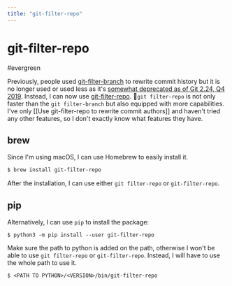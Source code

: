```yaml
---
title: "git-filter-repo"
---
```


# git-filter-repo
#evergreen

Previously, people used [git-filter-branch](https://git-scm.com/docs/git-filter-branch) to rewrite commit history but it is no longer used or used less as it's [somewhat deprecated as of Git 2.24, Q4 2019](https://stackoverflow.com/questions/25720268/git-commands-that-could-break-rewrite-the-history/58251653#58251653). Instead, I can now use [git-filter-repo](https://github.com/newren/git-filter-repo?tab=readme-ov-file).

`git filter-repo` is not only faster than the `git filter-branch` but also equipped with more capabilities. I've only [[Use git-filter-repo to rewrite commit authors]] and haven't tried any other features, so I don't exactly know what features they have.

## brew

Since I'm using macOS, I can use Homebrew to easily install it.
```sh
$ brew install git-filter-repo
```

After the installation, I can use either `git filter-repo` or `git-filter-repo`.

## pip

Alternatively, I can use `pip` to install the package:
```shell
$ python3 -m pip install --user git-filter-repo
```

Make sure the path to python is added on the path, otherwise I won't be able to use `git filter-repo` or `git-filter-repo`. Instead, I will have to use the whole path to use it.

```shell
$ <PATH TO PYTHON>/<VERSION>/bin/git-filter-repo
```

